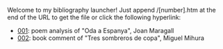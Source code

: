 Welcome to my bibliography launcher!
Just append /\[number].htm at the end of the URL to get the file or click the following hyperlink:

- [001](001.htm): poem analysis of "Oda a Espanya", Joan Maragall
- [002](002.htm): book comment of "Tres sombreros de copa", Miguel Mihura

